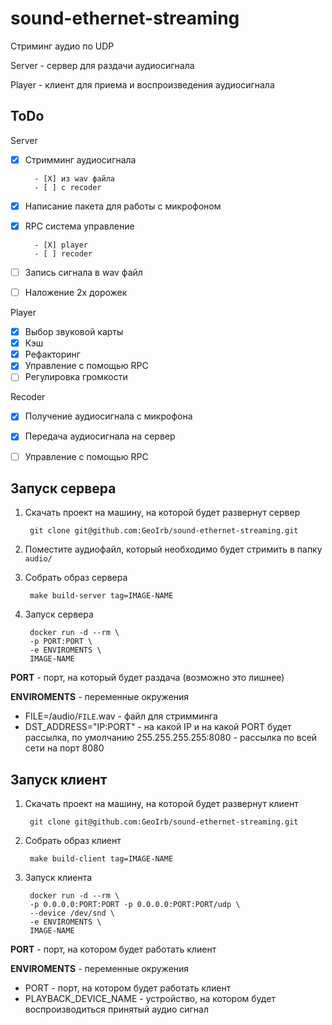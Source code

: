 # sound-ethernet-streaming

Стриминг аудио по UDP

Server - сервер для раздачи аудиосигнала

Player - клиент для приема и воспроизведения аудиосигнала

## ToDo

Server

- [X] Стримминг аудиосигнала

        - [X] из wav файла
        - [ ] с recoder

- [X] Написание пакета для работы с микрофоном
- [X] RPC система управление 

        - [X] player
        - [ ] recoder

- [ ] Запись сигнала в wav файл
- [ ] Наложение 2х дорожек

Player

- [X] Выбор звуковой карты
- [X] Кэш
- [X] Рефакторинг
- [X] Управление с помощью RPC
- [ ] Регулировка громкости

Recoder

- [X] Получение аудиосигнала с микрофона
- [X] Передача аудиосигнала на сервер
- [ ] Управление с помощью RPC


## Запуск сервера

1. Скачать проект на машину, на которой будет развернут сервер

        git clone git@github.com:GeoIrb/sound-ethernet-streaming.git
2. Поместите аудиофайл, который необходимо будет стримить в папку `audio/`

3. Собрать образ сервера

        make build-server tag=IMAGE-NAME
4. Запуск сервера

        docker run -d --rm \
        -p PORT:PORT \ 
        -e ENVIROMENTS \ 
        IMAGE-NAME

**PORT** - порт, на который будет раздача (возможно это лишнее)

**ENVIROMENTS** - переменные окружения

- FILE=/audio/`FILE`.wav - файл для стримминга
- DST_ADDRESS="IP:PORT" - на какой IP и на какой PORT будет рассылка, по умолчанию 255.255.255.255:8080 - рассылка по всей сети на порт 8080

## Запуск клиент

1. Скачать проект на машину, на которой будет развернут клиент

        git clone git@github.com:GeoIrb/sound-ethernet-streaming.git
2. Собрать образ клиент

        make build-client tag=IMAGE-NAME
3. Запуск клиента

        docker run -d --rm \
        -p 0.0.0.0:PORT:PORT -p 0.0.0.0:PORT:PORT/udp \
        --device /dev/snd \
        -e ENVIROMENTS \
        IMAGE-NAME

**PORT** - порт, на котором будет работать клиент

**ENVIROMENTS** - переменные окружения

- PORT - порт, на котором будет работать клиент
- PLAYBACK_DEVICE_NAME - устройство, на котором будет воспроизводиться принятый аудио сигнал
